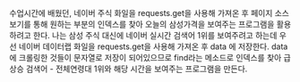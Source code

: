 수업시간에 배웠던, 네이버 주식 화일을 requests.get을 사용해 가져온 후 
페이지 소스보기를 통해 원하는 부분의 인덱스를 찾아 오늘의 삼성가격을 보여주는 프로그램을 활용하려고 한다.
나는 삼성 주식 대신에 네이버 실시간 검색어 1위를 보여주려고 하는데
우선 네이버 데이터랩 화일을 requests.get을 사용해 가져온 후 data 에 저장한다.
data에 크롤링한 것들이 문자열로 저장이 되어있으므로 find라는 메소드로 인덱스를 찾아 급상승 검색어 - 전체연령대 1위와 해당 시간을 보여주는 프로그램을 만든다.
